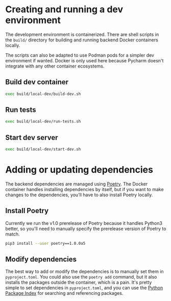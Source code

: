 # Creating and running a dev environment

The development environment is containerized. There are shell scripts in the `build/` directory for building and running backend Docker containers locally.

The scripts can also be adapted to use Podman pods for a simpler dev environment if wanted. Docker is only used here because Pycharm doesn't integrate with any other container ecosystems.  

## Build dev container
```bash
exec build/local-dev/build-dev.sh
```

## Run tests
```bash
exec build/local-dev/run-tests.sh
```

## Start dev server
```bash
exec build/local-dev/start-dev.sh
```

# Adding or updating dependencies
The backend dependencies are managed using [Poetry](https://poetry.eustace.io/). The Docker container handles installing dependencies by itself, but if you want to make changes to the dependencies, you'll have to also install Poetry locally.

## Install Poetry
Currently we run the v1.0 prerelease of Poetry because it handles Python3 better, so you'll need to manually specify the prerelease version of Poetry to match.
```bash
pip3 install --user poetry==1.0.0a5
```

## Modify dependencies
The best way to add or modify the dependencies is to manually set them in `pyproject.toml`. You could also use the `poetry add` command, but it also installs the packages outside the container, which is a pain. It's pretty simple to set dependencies in `pyproject.toml`, and you can use the [Python Package Index](https://pypi.org/) for searching and referencing packages.

